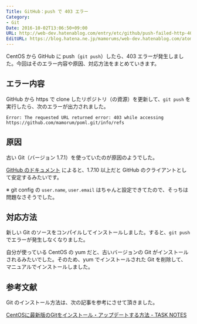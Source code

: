 ```yaml
---
Title: GitHub：push で 403 エラー
Category:
- Git
Date: 2016-10-02T13:06:50+09:00
URL: http://web-dev.hatenablog.com/entry/etc/github/push-failed-http-403
EditURL: https://blog.hatena.ne.jp/mamorums/web-dev.hatenablog.com/atom/entry/10328749687187383744
---
```


CentOS から GitHub に push（`git push`）したら、403 エラーが発生しました。今回はそのエラー内容や原因、対応方法をまとめていきます。


## エラー内容
GitHub から https で clone したリポジトリ（の資源）を更新して、`git push` を実行したら、次のエラーが出力されました。

```
Error: The requested URL returned error: 403 while accessing
https://github.com/mamorum/poml.git/info/refs
```

## 原因
古い Git（バージョン 1.7.1）を使っていたのが原因のようでした。

[GitHub のドキュメント](https://help.github.com/articles/https-cloning-errors/) によると、1.7.10 以上だと GitHub のクライアントとして安定するみたいです。

※ git config の `user.name`, `user.email` はちゃんと設定できてたので、そっちは問題なさそうでした。


## 対応方法
新しい Git のソースをコンパイルしてインストールしました。すると、`git push` でエラーが発生しなくなりました。

自分が使っている CentOS の yum だと、古いバージョンの Git がインストールされるみたいでした。そのため、yum でインストールされた Git を削除して、マニュアルでインストールしました。


## 参考文献
Git のインストール方法は、次の記事を参考にさせて頂きました。

[CentOSに最新版のGitをインストール・アップデートする方法 - TASK NOTES](http://www.task-notes.com/entry/20150622/1434942000)
